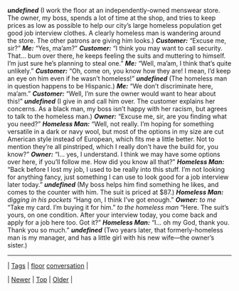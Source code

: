 <!--
title:
date: 2020-06-28T15:27:00.271Z
tags: floor, conversation
-->




***undefined*** (I work the floor at an independently-owned menswear store. The owner, my boss, spends a lot of time at the shop, and tries to keep prices as low as possible to help our city’s large homeless population get good job interview clothes. A clearly homeless man is wandering around the store. The other patrons are giving him looks.) ***Customer:*** “Excuse me, sir?” ***Me:*** “Yes, ma’am?” ***Customer:*** “I think you may want to call security. That… bum over there, he keeps feeling the suits and muttering to himself. I’m just sure he’s planning to steal one.” ***Me:*** “Well, ma’am, I think that’s quite unlikely.” ***Customer:*** “Oh, come on, you know how they are! I mean, I’d keep an eye on him even if he wasn’t homeless!” ***undefined*** (The homeless man in question happens to be Hispanic.) ***Me:*** “We don’t discriminate here, ma’am.” ***Customer:*** “Well, I’m sure the owner would want to hear about this!” ***undefined*** (I give in and call him over. The customer explains her concerns. As a black man, my boss isn’t happy with her racism, but agrees to talk to the homeless man.) ***Owner:*** “Excuse me, sir, are you finding what you need?” ***Homeless Man:*** “Well, not really. I’m hoping for something versatile in a dark or navy wool, but most of the options in my size are cut American style instead of European, which fits me a little better. Not to mention they’re all pinstriped, which I really don’t have the build for, you know?” ***Owner:*** “I… yes, I understand. I think we may have some options over here, if you’ll follow me. How did you know all that?” ***Homeless Man:*** “Back before I lost my job, I used to be really into this stuff. I’m not looking for anything fancy, just something I can use to look good for a job interview later today.” ***undefined*** (My boss helps him find something he likes, and comes to the counter with him. The suit is priced at $87.) ***Homeless Man:*** *digging in his pockets* “Hang on, I think I’ve got enough.” ***Owner:*** *to me* “Take my card. I’m buying it for him.” *to the homeless man* “Here. The suit’s yours, on one condition. After your interview today, you come back and apply for a job here too. Got it?” ***Homeless Man:*** “I… oh my God, thank you. Thank you so much.” ***undefined*** (Two years later, that formerly-homeless man is my manager, and has a little girl with his new wife—the owner’s sister.)

<!--BOTTOM-POST-NAVIGATION-->
---

| [Tags](tags.md) | [floor](tag-floor.md) [conversation](tag-conversation.md) |

| [Newer](80198577377.md) | [Top](index.md) | [Older](80200374642.md) |